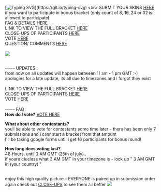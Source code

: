 [![Typing SVG](https://readme-typing-svg.demolab.com/?lines=VOTEEEEEEE=NOWWWWW;HAVE+FUN+&+GOODLUCK!)](https://git.io/typing-svg) <br> 
SUBMIT YOUR SKINS [HERE](https://docs.google.com/forms/d/e/1FAIpQLSfYg2M-jF5qxjHqHiYPSuILCSEBzUweZGftOstJh-6FpEyhIw/viewform) if you want to participate in bonus bracket (only count of 8, 16, 24 or 32 is allowed to participate) <br> FAQ & DETAILS [HERE](https://rentry.co/skinbracket) <br> LINK TO VIEW THE FULL BRACKET [HERE](https://rentry.co/skinbracket1) <br>
CLOSE-UPS OF PARTICIPANTS [HERE](https://rentry.co/skinbracket2) <br>
VOTE [HERE](https://surveymars.com/q/78grMsVKo) <br> QUESTION/ COMMENTS [HERE](https://ptskinbracket2025.atabook.org/) <br> <br> <img src="https://komarev.com/ghpvc/?username=skinbracket&color=5C5C5C&style=flat-square&label=views&base=0"> <br> <br> 

 ----- UPDATES :
<br> from now on all updates will happen between 11 am - 1 pm GMT :-) <br> apologies for a late update, its all due to timezones and i forgot they exist <br> <br>
LINK TO VIEW THE FULL BRACKET [HERE](https://rentry.co/skinbracket1) <br>
CLOSE-UPS OF PARTICIPANTS [HERE](https://rentry.co/skinbracket2) <br>
VOTE [HERE](https://surveymars.com/q/78grMsVKo) <br> 
<br>
 ----- FAQ : <br>
**How do I vote?**
[VOTE HERE](https://surveymars.com/q/78grMsVKo)

**What about other contestants?**
<br> youll be able to vote for contestants some time later - there has been only 7 submissions and i canr start a bracket from that amount
<br> I'll be taking google forms until i get 16 participants for bonus round! <br>

**How long does voting last?** <br>
48 Hours. until 3 AM GMT (25th of july) .<br> if youre clueless what 3 AM GMT in your timezone is - look up " 3 AM GMT in (your country) "

<br> enjoy this high quality picture - EVERYONE is paired up in submission order <br> 
again check out [CLOSE-UPS](https://rentry.co/skinbracket2) to see them all better ![](https://files.catbox.moe/5dtm8o.png)
